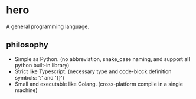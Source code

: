 # hero
A general programming language.

## philosophy
* Simple as Python. (no abbreviation, snake_case naming, and support all python built-in library)
* Strict like Typescript. (necessary type and code-block definition symbols: ':' and '{}')
* Small and executable like Golang. (cross-platform compile in a single machine)